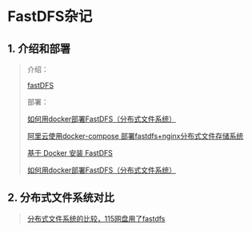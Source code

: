 # FastDFS杂记

## 1. 介绍和部署

> 介绍：
>
> [fastDFS](https://www.jianshu.com/p/b7c330a87855)
>
> 部署：
>
> [如何用docker部署FastDFS（分布式文件系统）](https://blog.csdn.net/qq_43455410/article/details/84797814?depth_1-utm_source=distribute.pc_relevant.none-task&utm_source=distribute.pc_relevant.none-task)
>
> [阿里云使用docker-compose 部署fastdfs+nginx分布式文件存储系统](https://blog.csdn.net/bondsui/article/details/90115486)
>
> [基于 Docker 安装 FastDFS](https://www.jianshu.com/p/1038b4d95912)
>
> [如何用docker部署FastDFS（分布式文件系统）](https://blog.csdn.net/qq_43455410/article/details/84797814)

## 2. 分布式文件系统对比

> [分布式文件系统的比较，115网盘用了fastdfs](https://www.cnblogs.com/findumars/p/6943159.html)